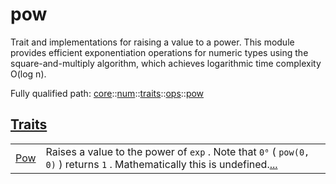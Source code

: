# pow

Trait and implementations for raising a value to a power.
This module provides efficient exponentiation operations for numeric types using
the square-and-multiply algorithm, which achieves logarithmic time complexity O(log n).

Fully qualified path: [core](./core.md)::[num](./core-num.md)::[traits](./core-num-traits.md)::[ops](./core-num-traits-ops.md)::[pow](./core-num-traits-ops-pow.md)


[Traits](./core-num-traits-ops-pow-traits.md)
 ---
| | |
|:---|:---|
| [Pow](./core-num-traits-ops-pow-Pow.md) | Raises a value to the power of `exp` . Note that `0⁰`  ( `pow(0, 0)` ) returns `1` . Mathematically this is undefined.[...](./core-num-traits-ops-pow-Pow.md) |
